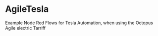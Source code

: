 # AgileTesla
Example Node Red Flows for Tesla Automation, when using the Octopus Agile electric Tarriff 
